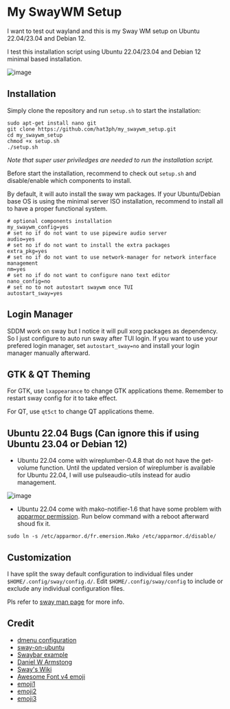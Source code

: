 # My SwayWM Setup

I want to test out wayland and this is my Sway WM setup on Ubuntu 22.04/23.04 and Debian 12.

I test this installation script using Ubuntu 22.04/23.04 and Debian 12 minimal based installation.

![image](https://github.com/hat3ph/my_swaywm_setup/assets/88069788/a81f6dfa-e2b1-4b55-9553-6221a6c0ec6a)

## Installation
Simply clone the repository and run `setup.sh` to start the installation:
```
sudo apt-get install nano git
git clone https://github.com/hat3ph/my_swaywm_setup.git
cd my_swaywm_setup
chmod +x setup.sh
./setup.sh
```
*Note that super user priviledges are needed to run the installation script.*

Before start the installation, recommend to check out `setup.sh` and disable/enable which components to install.

By default, it will auto install the sway wm packages. If your Ubuntu/Debian base OS is using the minimal server ISO installation, recommend to install all to have a proper functional system. 
```
# optional components installation
my_swaywm_config=yes
# set no if do not want to use pipewire audio server
audio=yes
# set no if do not want to install the extra packages
extra_pkg=yes
# set no if do not want to use network-manager for network interface management
nm=yes
# set no if do not want to configure nano text editor
nano_config=no
# set no to not autostart swaywm once TUI
autostart_sway=yes
```
## Login Manager
SDDM work on sway but I notice it will pull xorg packages as dependency. So I just configure to auto run sway after TUI login.
If you want to use your prefered login manager, set `autostart_sway=no` and install your login manager manually afterward.

## GTK & QT Theming
For GTK, use `lxappearance` to change GTK applications theme. Remember to restart sway config for it to take effect.

For QT, use `qt5ct` to change QT applications theme.

## Ubuntu 22.04 Bugs (Can ignore this if using Ubuntu 23.04 or Debian 12)
- Ubuntu 22.04 come with wireplumber-0.4.8 that do not have the get-volume function. Until the updated version of wireplumber is available for Ubuntu 22.04, I will use pulseaudio-utils instead for audio management.

![image](https://github.com/hat3ph/my_swaywm_setup/assets/88069788/7795728c-f461-40a5-95cb-9aca3c99ca72)

- Ubuntu 22.04 come with mako-notifier-1.6 that have some problem with [apparmor permission](https://github.com/emersion/mako/issues/257#issuecomment-1638776704).
Run below command with a reboot afterward shoud fix it.
```
sudo ln -s /etc/apparmor.d/fr.emersion.Mako /etc/apparmor.d/disable/
```
## Customization
I have split the sway default configuration to individual files under  `$HOME/.config/sway/config.d/`. Edit `$HOME/.config/sway/config` to include or exclude any individual configuration files. 

Pls refer to [sway man page](https://man.archlinux.org/man/sway.5) for more info.

 ## Credit
- [dmenu configuration](https://smarttech101.com/dmenu-what-it-is-and-how-i-use-it/)
- [sway-on-ubuntu](https://llandy3d.github.io/sway-on-ubuntu/extra/)
- [Swaybar example](https://unix.stackexchange.com/questions/473788/simple-swaybar-example)
- [Daniel W Armstong](https://www.dwarmstrong.org/sway/)
- [Sway's Wiki](https://github.com/swaywm/sway/wiki)
- [Awesome Font v4 emoji](https://fontawesome.com/v4/cheatsheet/)
- [emoji1](https://github.com/dln/wofi-emoji/blob/master/wofi-emoji)
- [emoji2](https://gist.github.com/Sebas-h/36ad7fa40c39a28ba00dedd2cf1d4e8e)
- [emoji3](https://git.sr.ht/~earboxer/dotfiles/tree/master/item/.config/sxmo/hooks/sxmo_hook_icons.sh)
